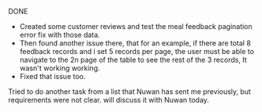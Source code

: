 DONE
- Created some customer reviews and test the meal feedback pagination error fix with those data.
- Then found another issue there, that for an example, if there are total 8 feedback records and i set 5 records per page, the user must be able to navigate to the 2n page of the table to see the rest of the 3 records, It wasn't working working. 
- Fixed that issue too. 

Tried to do another task from a list that Nuwan has sent me previously, but requirements were not clear. will discuss it with Nuwan today. 
